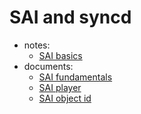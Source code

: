 # SAI and syncd
* notes:
    * [SAI basics](https://github.com/lolyu/aoi/blob/master/sonic/sonic-sairedis/sai_basics.md)
* documents:
    * [SAI fundamentals](https://github.com/opencomputeproject/SAI/blob/master/doc/spec.md)
    * [SAI player](https://github.com/sonic-net/SONiC/wiki/How-to-Use-SAI-Player)
    * [SAI object id](https://github.com/opencomputeproject/SAI/blob/master/doc/SAI-Proposal-7-UOID.md)
